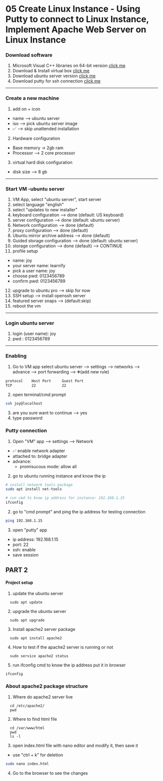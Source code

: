 # 05 Create Linux Instance - Using Putty to connect to Linux Instance, Implement Apache Web Server on Linux Instance

### Download software

1. Microsoft Visual C++ libraries on 64-bit version [click me](https://aka.ms/vs/17/release/vc_redist.x64.exe)
1. Download & Install virtual box [click me](https://download.virtualbox.org/virtualbox/7.0.14/VirtualBox-7.0.14-161095-Win.exe)
1. Download ubuntu server version [click me](https://ubuntu.com/download/server)
1. Download putty for ssh connection [click me](https://www.chiark.greenend.org.uk/~sgtatham/putty/latest.html)

---

### Create a new machine

1. add on + icon

- name --> ubuntu server
- iso --> pick ubuntu server image
- ✅ --> skip unattended installation

2. Hardware configuration

- Base memory -> 2gb ram
- Processor --> 2 core processor

3. virtual hard disk configuration

- disk size --> 8 gb

---

### Start VM -ubuntu server

1. VM App, select "ubuntu server", start server
1. select language "english"
1. select "updates to new installer"
1. keyboard configuration --> done (default: US keyboard)
1. server configuration --> done (default: ubuntu server)
1. Network configuration --> done (default)
1. proxy configuration --> done (default)
1. Ubuntu mirror archive address --> done (default)
1. Guided storage configuration --> done (default: ubuntu server)
1. storage configuration --> done (default) --> CONTINUE
1. profile setup

- name: joy
- your server name: learnify
- pick a user name: joy
- choose pwd: 0123456789
- confirm pwd: 0123456789

12. upgrade to ubuntu pro --> skip for now
13. SSH setup --> install openssh server
14. featured server snaps --> (default:skip)
15. reboot the vm

---

### Login ubuntu server

1. login (user name): joy
1. pwd : 0123456789

---

### Enabling

1. Go to VM app select ubuntu server --> settings --> networks --> advance --> port forwarding --> ➕(add new rule)

```sh
protocol    Host Port     Guest Port
TCP         22            22
```

2. open terminal/cmd prompt

```sh
ssh joy@localhost
```

3. are you sure want to continue --> yes
4. type password

### Putty connection

1. Open "VM" app --> settings --> Network

- ✅ enable network adapter
- attached to: bridge adapter
- advance:
  - promisucous mode: allow all

2. go to ubuntu running instance and know the ip

```sh
# install network tools package
sudo apt install net-tools

# run cmd to know ip address for instance: 192.168.1.15
ifconfig
```

2. go to "cmd prompt" and ping the ip address for testing connection

```sh
ping 192.168.1.15
```

3. open "putty" app

- ip address: 192.168.1.15
- port: 22
- ssh: enable
- save session

## PART 2

#### Project setup

1. update the ubuntu server

```
  sudo apt update
```

2. upgrade the ubuntu server

```
  sudo apt upgrade
```

3. Install apache2 server package

```
  sudo apt install apache2
```

4. How to test if the apache2 server is running or not

```
  sudo service apache2 status
```

5. run ifconfig cmd to know the ip address put it in browser

```sh
ifconfig
```

### About apache2 package structure

1. Where do apache2 server live

```
  cd /etc/apache2/
  pwd
```

2. Where to find html file

```
  cd /var/www/html
  pwd
  ls -l
```

3. open index.html file with nano editor and modify it, then save it

- use "ctrl + k" for deletion

```sh
sudo nano index.html
```

4. Go to the browser to see the changes
